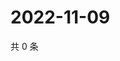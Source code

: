 # 2022-11-09

共 0 条

<!-- BEGIN WEIBO -->
<!-- 最后更新时间 Wed Nov 09 2022 23:18:47 GMT+0800 (China Standard Time) -->

<!-- END WEIBO -->
